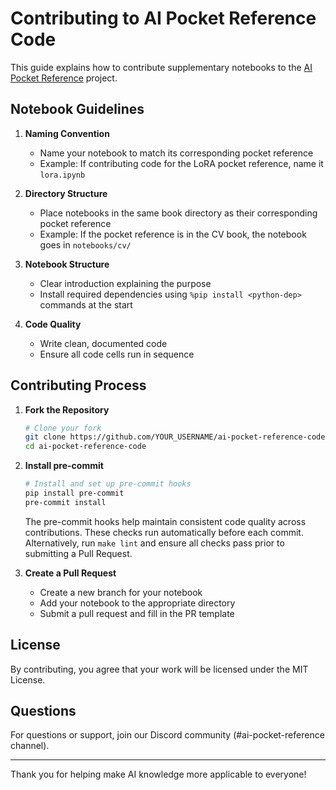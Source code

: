 # Contributing to AI Pocket Reference Code

This guide explains how to contribute supplementary notebooks to the
[AI Pocket Reference](https://github.com/VectorInstitute/ai-pocket-reference) project.

## Notebook Guidelines

1. **Naming Convention**

   - Name your notebook to match its corresponding pocket reference
   - Example: If contributing code for the LoRA pocket reference, name it `lora.ipynb`

2. **Directory Structure**

   - Place notebooks in the same book directory as their corresponding pocket reference
   - Example: If the pocket reference is in the CV book, the notebook goes in `notebooks/cv/`

3. **Notebook Structure**

   - Clear introduction explaining the purpose
   - Install required dependencies using `%pip install <python-dep>` commands at
     the start

4. **Code Quality**
   - Write clean, documented code
   - Ensure all code cells run in sequence

## Contributing Process

1. **Fork the Repository**

   ```bash
   # Clone your fork
   git clone https://github.com/YOUR_USERNAME/ai-pocket-reference-code.git
   cd ai-pocket-reference-code
   ```

2. **Install pre-commit**

   ```bash
   # Install and set up pre-commit hooks
   pip install pre-commit
   pre-commit install
   ```

   The pre-commit hooks help maintain consistent code quality across contributions.
   These checks run automatically before each commit. Alternatively, run `make lint`
   and ensure all checks pass prior to submitting a Pull Request.

3. **Create a Pull Request**
   - Create a new branch for your notebook
   - Add your notebook to the appropriate directory
   - Submit a pull request and fill in the PR template

## License

By contributing, you agree that your work will be licensed under the MIT License.

## Questions

For questions or support, join our Discord community (#ai-pocket-reference channel).

---

Thank you for helping make AI knowledge more applicable to everyone!
